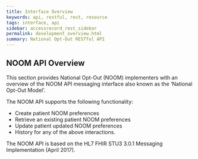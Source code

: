 ```yaml
---
title: Interface Overview
keywords: api, restful, rest, resource
tags: interface, api
sidebar: accessrecord_rest_sidebar
permalink: development_overview.html
summary: National Opt-Out RESTful API
---
```


## NOOM API Overview ##

This section provides National Opt-Out (NOOM) implementers with an overview of the NOOM API messaging interface also known as the ‘National Opt-Out Model’.

The NOOM API supports the following functionality:

- Create patient NOOM preferences
- Retrieve an existing patient NOOM preferences
- Update patient updated NOOM preferences
- History for any of the above interactions.

The NOOM API is based on the HL7 FHIR STU3 3.0.1 Messaging Implementation (April 2017).

